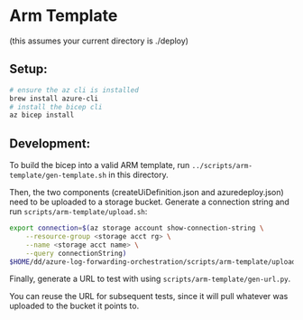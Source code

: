 # Arm Template

(this assumes your current directory is ./deploy)

## Setup:

```bash
# ensure the az cli is installed
brew install azure-cli
# install the bicep cli
az bicep install
```

## Development:

To build the bicep into a valid ARM template, run `../scripts/arm-template/gen-template.sh` in this directory.

Then, the two components (createUiDefinition.json and azuredeploy.json) need to be uploaded to a storage bucket. Generate a connection string and run `scripts/arm-template/upload.sh`:
```bash
export connection=$(az storage account show-connection-string \
    --resource-group <storage acct rg> \
    --name <storage acct name> \
    --query connectionString)
$HOME/dd/azure-log-forwarding-orchestration/scripts/arm-template/upload.sh
```

Finally, generate a URL to test with using `scripts/arm-template/gen-url.py`.

You can reuse the URL for subsequent tests, since it will pull whatever was uploaded to the bucket it points to.

